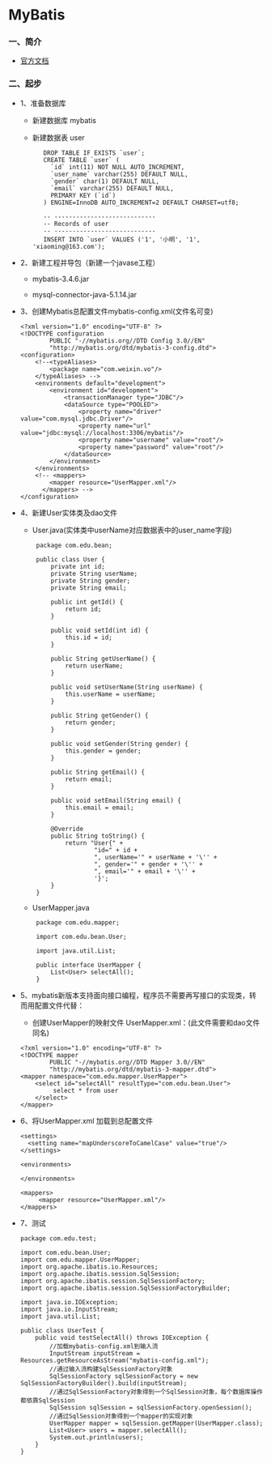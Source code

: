 # MyBatis

### 一、简介

* [官方文档](http://www.mybatis.org/mybatis-3/zh/index.html)

### 二、起步

* 1、准备数据库
      
     * 新建数据库 mybatis
      
     * 新建数据表 user
     
              DROP TABLE IF EXISTS `user`;
              CREATE TABLE `user` (
                `id` int(11) NOT NULL AUTO_INCREMENT,
                `user_name` varchar(255) DEFAULT NULL,
                `gender` char(1) DEFAULT NULL,
                `email` varchar(255) DEFAULT NULL,
                PRIMARY KEY (`id`)
              ) ENGINE=InnoDB AUTO_INCREMENT=2 DEFAULT CHARSET=utf8;

              -- ----------------------------
              -- Records of user
              -- ----------------------------
              INSERT INTO `user` VALUES ('1', '小明', '1', 'xiaoming@163.com');
              
* 2、新建工程并导包（新建一个javase工程）

     * mybatis-3.4.6.jar
     
     * mysql-connector-java-5.1.14.jar
      
* 3、创建Mybatis总配置文件mybatis-config.xml(文件名可变)

      <?xml version="1.0" encoding="UTF-8" ?>
      <!DOCTYPE configuration
              PUBLIC "-//mybatis.org//DTD Config 3.0//EN"
              "http://mybatis.org/dtd/mybatis-3-config.dtd">
      <configuration>
          <!--<typeAliases>
              <package name="com.weixin.vo"/>
          </typeAliases> -->
          <environments default="development">
              <environment id="development">
                  <transactionManager type="JDBC"/>
                  <dataSource type="POOLED">
                      <property name="driver" value="com.mysql.jdbc.Driver"/>
                      <property name="url" value="jdbc:mysql://localhost:3306/mybatis"/>
                      <property name="username" value="root"/>
                      <property name="password" value="root"/>
                  </dataSource>
              </environment>
          </environments>
          <!-- <mappers>
              <mapper resource="UserMapper.xml"/>
            </mappers> -->
      </configuration>

* 4、新建User实体类及dao文件

     * User.java(实体类中userName对应数据表中的user_name字段)

            package com.edu.bean;

            public class User {
                private int id;
                private String userName;
                private String gender;
                private String email;

                public int getId() {
                    return id;
                }

                public void setId(int id) {
                    this.id = id;
                }

                public String getUserName() {
                    return userName;
                }

                public void setUserName(String userName) {
                    this.userName = userName;
                }

                public String getGender() {
                    return gender;
                }

                public void setGender(String gender) {
                    this.gender = gender;
                }

                public String getEmail() {
                    return email;
                }

                public void setEmail(String email) {
                    this.email = email;
                }

                @Override
                public String toString() {
                    return "User{" +
                            "id=" + id +
                            ", userName='" + userName + '\'' +
                            ", gender='" + gender + '\'' +
                            ", email='" + email + '\'' +
                            '}';
                }
            }

     * UserMapper.java
     
            package com.edu.mapper;

            import com.edu.bean.User;

            import java.util.List;

            public interface UserMapper {
                List<User> selectAll();
            }

* 5、mybatis新版本支持面向接口编程，程序员不需要再写接口的实现类，转而用配置文件代替：

     * 创建UserMapper的映射文件 UserMapper.xml：(此文件需要和dao文件同名)
           
      <?xml version="1.0" encoding="UTF-8" ?>
      <!DOCTYPE mapper
              PUBLIC "-//mybatis.org//DTD Mapper 3.0//EN"
              "http://mybatis.org/dtd/mybatis-3-mapper.dtd">
      <mapper namespace="com.edu.mapper.UserMapper">
          <select id="selectAll" resultType="com.edu.bean.User">
               select * from user
          </select>
      </mapper>

* 6、将UserMapper.xml 加载到总配置文件

      <settings>
        <setting name="mapUnderscoreToCamelCase" value="true"/>
      </settings>
      
      <environments>
      
      </environments>
      
      <mappers>
           <mapper resource="UserMapper.xml"/>
      </mappers>



* 7、测试

      package com.edu.test;

      import com.edu.bean.User;
      import com.edu.mapper.UserMapper;
      import org.apache.ibatis.io.Resources;
      import org.apache.ibatis.session.SqlSession;
      import org.apache.ibatis.session.SqlSessionFactory;
      import org.apache.ibatis.session.SqlSessionFactoryBuilder;

      import java.io.IOException;
      import java.io.InputStream;
      import java.util.List;

      public class UserTest {
          public void testSelectAll() throws IOException {
              //加载mybatis-config.xml到输入流
              InputStream inputStream = Resources.getResourceAsStream("mybatis-config.xml");
              //通过输入流构建SqlSessionFactory对象
              SqlSessionFactory sqlSessionFactory = new SqlSessionFactoryBuilder().build(inputStream);
              //通过SqlSessionFactory对象得到一个SqlSession对象，每个数据库操作都依靠SqlSession
              SqlSession sqlSession = sqlSessionFactory.openSession();
              //通过SqlSession对象得到一个mapper的实现对象
              UserMapper mapper = sqlSession.getMapper(UserMapper.class);
              List<User> users = mapper.selectAll();
              System.out.println(users);
          }
      }







